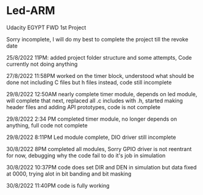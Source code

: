 # Led-ARM
Udacity EGYPT FWD 1st Project

Sorry incomplete,
I will do my best to complete the project till the revoke date

25/8/2022 11PM: added project folder structure and some attempts, Code currently not doing anything

27/8/2022 11:58PM worked on the timer block, 
understood what should be done not including C files but h files instead, code still incomplete

29/8/2022 12:50AM
nearly complete timer module, depends on led module, will complete that next,
replaced all .c includes with .h, started making header files and adding API prototypes,
code is not complete

29/8/2022 2:34 PM
completed timer module, no longer depends on anything, full code not complete

29/8/2022 8:11PM Led module complete, DIO driver still incomplete

30/8/2022 8PM completed all modules, Sorry GPIO driver is not reentrant for now,
debugging why the code fail to do it's job in simulation

30/8/2022 10:37PM  code does set DIR and DEN in simulation but data fixed at 0000, trying alot in bit banding and bit masking 

30/8/2022 11:40PM code is fully working 
